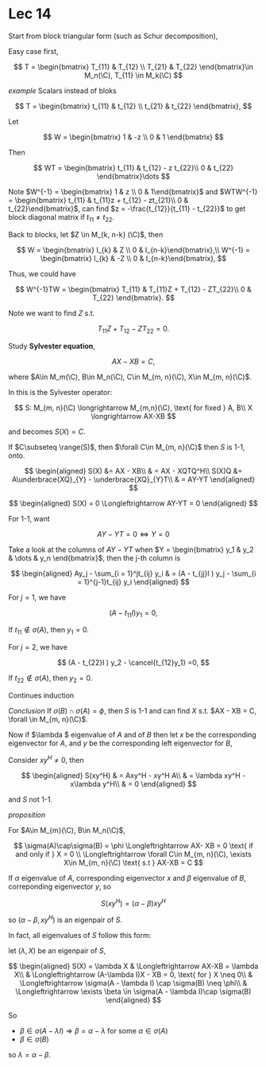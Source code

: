 # Lec 14
Start from block triangular form (such as Schur decomposition), 

Easy case first,

$$
T = \begin{bmatrix}
    T_{11} & T_{12} \\ T_{21} & T_{22}
\end{bmatrix}\in M_n(\C), T_{11} \in M_k(\C)
$$

*example*
Scalars instead of bloks

$$
T = \begin{bmatrix}
    t_{11} & t_{12} \\ t_{21} & t_{22}
\end{bmatrix}, 
$$

Let 

$$
W = \begin{bmatrix}
    1 & -z \\ 0 & 1
\end{bmatrix}
$$

Then

$$
WT = \begin{bmatrix}
    t_{11} & t_{12} - z t_{22}\\ 0 & t_{22}
\end{bmatrix}\dots
$$

Note $W^{-1} = \begin{bmatrix} 1 & z \\ 0 & 1\end{bmatrix}$ and $WTW^{-1} = \begin{bmatrix} t_{11} & t_{11}z + t_{12} - zt_{21}\\ 0 & t_{22}\end{bmatrix}$, can find $z = -\frac{t_{12}}{t_{11} - t_{22}}$ to get block diagonal matrix if $t_{11}\neq t_{22}$.

Back to blocks, let $Z \in M_{k, n-k} (\C)$, then

$$
W = \begin{bmatrix} I_{k} & Z \\ 0 & I_{n-k}\end{bmatrix},\\
W^{-1} = \begin{bmatrix} I_{k} & -Z \\ 0 & I_{n-k}\end{bmatrix},
$$

Thus, we could have

$$
W^{-1}TW = \begin{bmatrix}
    T_{11} & T_{11}Z + T_{12} - ZT_{22}\\ 0 & T_{22}
\end{bmatrix}.
$$

Note we want to find $Z$ s.t. 

$$
T_{11}Z + T_{12} - ZT_{22}  = 0 .
$$


Study **Sylvester equation**,

$$
AX - XB = C,
$$

where $A\in M_m(\C), B\in M_n(\C), C\in M_{m, n}(\C), X\in M_{m, n}(\C)$.

In this is the Sylvester operator:

$$
S: M_{m, n}(\C) \longrightarrow M_{m,n}(\C), \text{ for fixed } A, B\\
X \longrightarrow AX-XB
$$

and becomes $S(X) = C$.


If $C\subseteq \range(S)$, then $\forall C\in M_{m, n}(\C)$ then $S$ is 1-1, onto.


$$
\begin{aligned}
    S(X) &= AX - XB\\
    & = AX - XQTQ^H\\
    S(X)Q &= A\underbrace{XQ}_{Y} - \underbrace{XQ}_{Y}T\\
    & = AY-YT
\end{aligned}
$$

$$
\begin{aligned}
S(X) = 0 \Longleftrightarrow AY-YT = 0
\end{aligned}
$$


For 1-1, want

$$
AY-YT = 0 \Longleftrightarrow Y=0
$$

Take a look at the columns of $AY-YT$ when $Y = \begin{bmatrix} y_1 & y_2 & \dots & y_n \end{bmatrix}$, then the j-th column is 

$$
\begin{aligned}
    Ay_j - \sum_{i = 1}^jt_{ij} y_i & = (A - t_{jj}I ) y_j - \sum_{i = 1}^{j-1}t_{ij} y_i
\end{aligned}
$$

For $j = 1$, we have

$$
(A - t_{11}I ) y_1 =0,
$$

If $t_{11} \notin \sigma(A)$, then $y_1 = 0$.

For $j=2$, we have

$$
(A - t_{22}I ) y_2 - \cancel{t_{12}y_1} =0,
$$

If $t_{22}\notin \sigma(A)$, then $y_2=0$.

Continues induction



*Conclusion*
If $\sigma(B)\cap \sigma(A) = \phi$, then $S$ is 1-1 and can find $X$ s.t. $AX - XB = C, \forall \in M_{m, n}(\C)$.



Now if $\lambda $ eigenvalue of $A$ and of $B$ then let $x$ be the corresponding eigenvector for $A$, and $y$ be the corresponding left eigenvector for $B$,

Consider $xy^H \neq 0$, then 

$$
\begin{aligned}
    S(xy^H) & = Axy^H  - xy^H A\\
    & = \lambda xy^H - x\lambda y^H\\
    & = 0
\end{aligned}
$$

and $S$ not 1-1.


*proposition*

For $A\in M_{m}(\C), B\in M_n(\C)$,  

$$
\sigma(A)\cap\sigma(B) = \phi \Longleftrightarrow AX- XB = 0 \text{ if and only if } X = 0 \\
\Longleftrightarrow \forall C\in M_{m, n}(\C), \exists X\in M_{m, n}(\C) \text{ s.t } AX-XB = C
$$

If $\alpha$ eigenvalue of $A$, corresponding eigenvector $x$ and $\beta$ eigenvalue of $B$, correponding eigenvector $y$, so

$$
S(xy^H) = (\alpha - \beta) xy^H
$$

so $(\alpha - \beta, xy^H)$ is an eigenpair of $S$.


In fact, all eigenvalues of $S$ follow this form:

let $(\lambda, X)$ be an eigenpair of $S$, 
  
$$
\begin{aligned}
    S(X) = \lambda X & \Longleftrightarrow AX-XB = \lambda X\\
    & \Longleftrightarrow (A-\lambda I)X - XB = 0, \text{ for } X \neq 0\\
    & \Longleftrightarrow \sigma(A - \lambda I) \cap \sigma(B) \neq \phi\\
    & \Longleftrightarrow \exists \beta \in \sigma(A - \lambda I)\cap \sigma(B)
\end{aligned}
$$

So 
- $\beta \in \sigma(A-\lambda I) \Rightarrow \beta = \alpha - \lambda$ for some $\alpha \in \sigma(A)$
- $\beta \in \sigma(B)$

so $\lambda = \alpha - \beta$.

